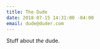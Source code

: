 ```yaml
---
title: The Dude
date: 2018-07-15 14:31:00 -04:00
email: dude@duder.com
---
```


Stuff about _the_ dude.